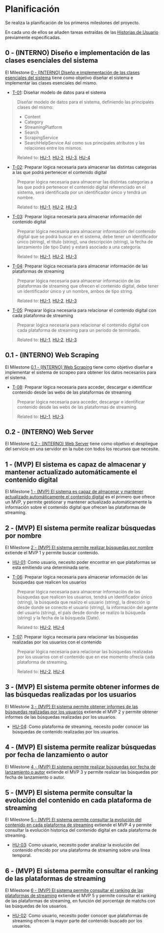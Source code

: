 # Planificación

Se realiza la planificación de los primeros milestones del proyecto.

En cada uno de ellos se añaden tareas extraídas de las [Historias de Usuario](./hu.md) previamente especificadas.

## 0 - (INTERNO) Diseño e implementación de las clases esenciales del sistema

El Milestone [0 - (INTERNO) Diseño e implementación de las clases esenciales del sistema](https://github.com/Josalmer/where-to-watch/milestone/1) tiene como objetivo diseñar el sistema e implementar las clases esenciales del mismo.

* [T-01](https://github.com/Josalmer/where-to-watch/issues/9): Diseñar modelo de datos para el sistema
>Diseñar modelo de datos para el sistema, definiendo las principales clases del mismo:
>- Content
>- Category
>- StreamingPlatform
>- Search
>- ScrapingService
>- SearchHelpService
>Así como sus principales atributos y las relaciones entre los mismos.
>
>Related to: [HU-1](https://github.com/Josalmer/where-to-watch/issues/5), [HU-2](https://github.com/Josalmer/where-to-watch/issues/6), [HU-3](https://github.com/Josalmer/where-to-watch/issues/7), [HU-4](https://github.com/Josalmer/where-to-watch/issues/8)

* [T-02](https://github.com/Josalmer/where-to-watch/issues/10): Preparar lógica necesaria para almacenar las distintas categorías a las que podrá pertenecer el contenido digital
>Preparar lógica necesaria para almacenar las distintas categorías a las que podrá pertenecer el contenido digital referenciado en el sistema, será identificada por un identificador único y tendrá un nombre.
>
>Related to: [HU-1](https://github.com/Josalmer/where-to-watch/issues/5), [HU-2](https://github.com/Josalmer/where-to-watch/issues/6), [HU-3](https://github.com/Josalmer/where-to-watch/issues/7)

* [T-03](https://github.com/Josalmer/where-to-watch/issues/11): Preparar lógica necesaria para almacenar información del contenido digital
>Preparar lógica necesaria para almacenar información del contenido digital que se podrá buscar en el sistema, debe tener un identificador único (string), el titulo (string), una descripción (string), la fecha de lanzamiento (de tipo Date) y estará asociado a una categoría.
>
>Related to: [HU-1](https://github.com/Josalmer/where-to-watch/issues/5), [HU-2](https://github.com/Josalmer/where-to-watch/issues/6), [HU-3](https://github.com/Josalmer/where-to-watch/issues/7)

* [T-04](https://github.com/Josalmer/where-to-watch/issues/12): Preparar lógica necesaria para almacenar información de las plataformas de streaming
>Preparar lógica necesaria para almacenar información de las plataformas de streaming que ofrecen el contenido digital, debe tener un identificador único y un nombre, ambos de tipo string.
>
>Related to: [HU-1](https://github.com/Josalmer/where-to-watch/issues/5), [HU-2](https://github.com/Josalmer/where-to-watch/issues/6), [HU-3](https://github.com/Josalmer/where-to-watch/issues/7)

* [T-05](https://github.com/Josalmer/where-to-watch/issues/13): Preparar lógica necesaria para relacionar el contenido digital con cada plataforma de streaming
>Preparar lógica necesaria para relacionar el contenido digital con cada plataforma de streaming para un período de terminado.
>
>Related to: [HU-1](https://github.com/Josalmer/where-to-watch/issues/5), [HU-2](https://github.com/Josalmer/where-to-watch/issues/6), [HU-3](https://github.com/Josalmer/where-to-watch/issues/7)

## 0.1 - (INTERNO) Web Scraping

El Milestone [0.1 - (INTERNO) Web Scraping](https://github.com/Josalmer/where-to-watch/milestone/7) tiene como objetivo diseñar e implementar el sistema de scrapeo para obtener los datos necesarios para el sistema.

* [T-08](https://github.com/Josalmer/where-to-watch/issues/16): Preparar lógica necesaria para acceder, descargar e identificar contenido desde las webs de las plataformas de streaming
>Preparar lógica necesaria para acceder, descargar e identificar contenido desde las webs de las plataformas de streaming.
>
>Related to: [HU-1](https://github.com/Josalmer/where-to-watch/issues/5), [HU-3](https://github.com/Josalmer/where-to-watch/issues/7)

## 0.2 - (INTERNO) Web Server

El Milestone [0.2 - (INTERNO) Web Server](https://github.com/Josalmer/where-to-watch/milestone/8) tiene como objetivo el despliegue del servicio en una servidor en la nube con todos los recursos que necesite.

## 1 - (MVP) El sistema es capaz de almacenar y mantener actualizado automáticamente el contenido digital

El Milestone [1 - (MVP) El sistema es capaz de almacenar y mantener actualizado automáticamente el contenido digital](https://github.com/Josalmer/where-to-watch/milestone/2) es el primero que ofrece un MVP, y permite gestionar y mantener actualizado automáticamente la información sobre el contenido digital que ofrecen las plataformas de streaming.

## 2 - (MVP) El sistema permite realizar búsquedas por nombre

El Milestone [2 - (MVP) El sistema permite realizar búsquedas por nombre](https://github.com/Josalmer/where-to-watch/milestone/3) extiende el MVP 1 y permite buscar contenido.

* [HU-01](https://github.com/Josalmer/where-to-watch/issues/5): Como usuario, necesito poder encontrar en que plataformas se esta emitiendo una determinada serie.

* [T-06](https://github.com/Josalmer/where-to-watch/issues/14): Preparar lógica necesaria para almacenar información de las búsquedas que realicen los usuarios
>Preparar lógica necesaria para almacenar información de las búsquedas que realicen los usuarios, tendrá un identificador único (string), la búsqueda que realizo el usuario (string), la dirección ip desde donde se conecto el usuario (string), la información del agente del usuario (string), el país desde donde se realizo la búsqueda (string) y la fecha de la búsqueda (Date).
>
>Related to: [HU-2](https://github.com/Josalmer/where-to-watch/issues/6), [HU-4](https://github.com/Josalmer/where-to-watch/issues/8)

* [T-07](https://github.com/Josalmer/where-to-watch/issues/15): Preparar lógica necesaria para relacionar las búsquedas realizadas por los usuarios con el contenido
>Preparar lógica necesaria para relacionar las búsquedas realizadas por los usuarios con el contenido que en ese momento ofrecía cada plataforma de streaming.
>
>Related to: [HU-2](https://github.com/Josalmer/where-to-watch/issues/6), [HU-4](https://github.com/Josalmer/where-to-watch/issues/8)

## 3 - (MVP) El sistema permite obtener informes de las búsquedas realizadas por los usuarios

El Milestone [3 - (MVP) El sistema permite obtener informes de las búsquedas realizadas por los usuarios](https://github.com/Josalmer/where-to-watch/milestone/4) extiende el MVP 2 y permite obtener informes de las búsquedas realizadas por los usuarios.

* [HU-04](https://github.com/Josalmer/where-to-watch/issues/8): Como plataforma de streaming, necesito poder conocer las búsquedas de contenido realizadas por los usuarios.

## 4 - (MVP) El sistema permite realizar búsquedas por fecha de lanzamiento o autor

El Milestone [4 - (MVP) El sistema permite realizar búsquedas por fecha de lanzamiento o autor](https://github.com/Josalmer/where-to-watch/milestone/5) extiende el MVP 3 y permite realizar las búsquedas por fecha de lanzamiento o autor.

## 5 - (MVP) El sistema permite consultar la evolución del contenido en cada plataforma de streaming

El Milestone [5 - (MVP) El sistema permite consultar la evolución del contenido en cada plataforma de streaming](https://github.com/Josalmer/where-to-watch/milestone/6) extiende el MVP 4 y permite consultar la evolución historica del contenido digital en cada plataforma de streaming.

* [HU-03](https://github.com/Josalmer/where-to-watch/issues/7): Como usuario, necesito poder analizar la evolución del contenido ofrecido por una plataforma de streaming sobre una línea temporal.

## 6 - (MVP) El sistema permite consultar el ranking de las plataformas de streaming

El Milestone [6 - (MVP) El sistema permite consultar el ranking de las plataformas de streaming](https://github.com/Josalmer/where-to-watch/milestone/9) extiende el MVP 5 y permite consultar el ranking de las plataformas de streaming, en función del porcentaje de matchs con las búsquedas de los usuarios.

* [HU-02](https://github.com/Josalmer/where-to-watch/issues/6): Como usuario, necesito poder conocer que plataformas de streaming ofrecen la mayor parte del contenido buscado por los usuarios.
